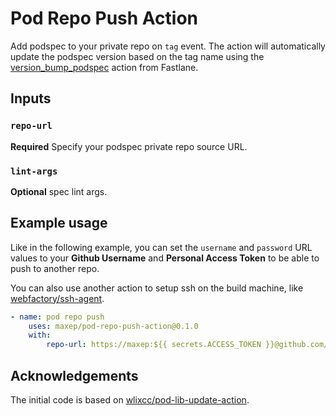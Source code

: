 # Pod Repo Push Action

Add podspec to your private repo on `tag` event. The action will automatically update the podspec version based on the tag name using the [version_bump_podspec](https://docs.fastlane.tools/actions/version_bump_podspec/) action from Fastlane.

## Inputs

### `repo-url`

**Required** Specify your podspec private repo source URL.

### `lint-args`

**Optional** spec lint args.

## Example usage

Like in the following example, you can set the `username` and `password` URL values to your __Github Username__ and __Personal Access Token__ to be able to push to another repo.

You can also use another action to setup ssh on the build machine, like [webfactory/ssh-agent](https://github.com/webfactory/ssh-agent).

```yml
- name: pod repo push
    uses: maxep/pod-repo-push-action@0.1.0
    with:
        repo-url: https://maxep:${{ secrets.ACCESS_TOKEN }}@github.com/maxep/cocoapods-specs.git 
```

## Acknowledgements

The initial code is based on [wlixcc/pod-lib-update-action](https://github.com/wlixcc/pod-lib-update-action).
